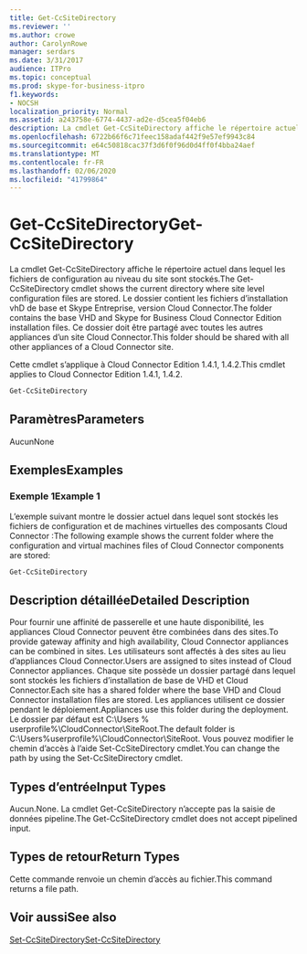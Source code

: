 ```yaml
---
title: Get-CcSiteDirectory
ms.reviewer: ''
ms.author: crowe
author: CarolynRowe
manager: serdars
ms.date: 3/31/2017
audience: ITPro
ms.topic: conceptual
ms.prod: skype-for-business-itpro
f1.keywords:
- NOCSH
localization_priority: Normal
ms.assetid: a243758e-6774-4437-ad2e-d5cea5f04eb6
description: La cmdlet Get-CcSiteDirectory affiche le répertoire actuel dans lequel les fichiers de configuration au niveau du site sont stockés. Le dossier contient les fichiers d’installation vhD de base et Skype Entreprise, version Cloud Connector. Ce dossier doit être partagé avec toutes les autres appliances d’un site Cloud Connector.
ms.openlocfilehash: 6722b66f6c71feec158adaf442f9e57ef9943c84
ms.sourcegitcommit: e64c50818cac37f3d6f0f96d0d4ff0f4bba24aef
ms.translationtype: MT
ms.contentlocale: fr-FR
ms.lasthandoff: 02/06/2020
ms.locfileid: "41799864"
---
```

# <a name="get-ccsitedirectory"></a><span data-ttu-id="ac85c-105">Get-CcSiteDirectory</span><span class="sxs-lookup"><span data-stu-id="ac85c-105">Get-CcSiteDirectory</span></span>
 
<span data-ttu-id="ac85c-106">La cmdlet Get-CcSiteDirectory affiche le répertoire actuel dans lequel les fichiers de configuration au niveau du site sont stockés.</span><span class="sxs-lookup"><span data-stu-id="ac85c-106">The Get-CcSiteDirectory cmdlet shows the current directory where site level configuration files are stored.</span></span> <span data-ttu-id="ac85c-107">Le dossier contient les fichiers d’installation vhD de base et Skype Entreprise, version Cloud Connector.</span><span class="sxs-lookup"><span data-stu-id="ac85c-107">The folder contains the base VHD and Skype for Business Cloud Connector Edition installation files.</span></span> <span data-ttu-id="ac85c-108">Ce dossier doit être partagé avec toutes les autres appliances d’un site Cloud Connector.</span><span class="sxs-lookup"><span data-stu-id="ac85c-108">This folder should be shared with all other appliances of a Cloud Connector site.</span></span>
  
<span data-ttu-id="ac85c-109">Cette cmdlet s’applique à Cloud Connector Edition 1.4.1, 1.4.2.</span><span class="sxs-lookup"><span data-stu-id="ac85c-109">This cmdlet applies to Cloud Connector Edition 1.4.1, 1.4.2.</span></span>
  
```powershell
Get-CcSiteDirectory
```

## <a name="parameters"></a><span data-ttu-id="ac85c-110">Paramètres</span><span class="sxs-lookup"><span data-stu-id="ac85c-110">Parameters</span></span>

<span data-ttu-id="ac85c-111">Aucun</span><span class="sxs-lookup"><span data-stu-id="ac85c-111">None</span></span>
  
## <a name="examples"></a><span data-ttu-id="ac85c-112">Exemples</span><span class="sxs-lookup"><span data-stu-id="ac85c-112">Examples</span></span>
<span data-ttu-id="ac85c-113"><a name="Examples"> </a></span><span class="sxs-lookup"><span data-stu-id="ac85c-113"><a name="Examples"> </a></span></span>

### <a name="example-1"></a><span data-ttu-id="ac85c-114">Exemple 1</span><span class="sxs-lookup"><span data-stu-id="ac85c-114">Example 1</span></span>

<span data-ttu-id="ac85c-115">L’exemple suivant montre le dossier actuel dans lequel sont stockés les fichiers de configuration et de machines virtuelles des composants Cloud Connector :</span><span class="sxs-lookup"><span data-stu-id="ac85c-115">The following example shows the current folder where the configuration and virtual machines files of Cloud Connector components are stored:</span></span>
  
```powershell
Get-CcSiteDirectory
```

## <a name="detailed-description"></a><span data-ttu-id="ac85c-116">Description détaillée</span><span class="sxs-lookup"><span data-stu-id="ac85c-116">Detailed Description</span></span>
<span data-ttu-id="ac85c-117"><a name="DetailedDescription"> </a></span><span class="sxs-lookup"><span data-stu-id="ac85c-117"><a name="DetailedDescription"> </a></span></span>

<span data-ttu-id="ac85c-118">Pour fournir une affinité de passerelle et une haute disponibilité, les appliances Cloud Connector peuvent être combinées dans des sites.</span><span class="sxs-lookup"><span data-stu-id="ac85c-118">To provide gateway affinity and high availability, Cloud Connector appliances can be combined in sites.</span></span> <span data-ttu-id="ac85c-119">Les utilisateurs sont affectés à des sites au lieu d’appliances Cloud Connector.</span><span class="sxs-lookup"><span data-stu-id="ac85c-119">Users are assigned to sites instead of Cloud Connector appliances.</span></span> <span data-ttu-id="ac85c-120">Chaque site possède un dossier partagé dans lequel sont stockés les fichiers d’installation de base de VHD et Cloud Connector.</span><span class="sxs-lookup"><span data-stu-id="ac85c-120">Each site has a shared folder where the base VHD and Cloud Connector installation files are stored.</span></span> <span data-ttu-id="ac85c-121">Les appliances utilisent ce dossier pendant le déploiement.</span><span class="sxs-lookup"><span data-stu-id="ac85c-121">Appliances use this folder during the deployment.</span></span> <span data-ttu-id="ac85c-122">Le dossier par défaut est C:\Users \% userprofile%\CloudConnector\SiteRoot.</span><span class="sxs-lookup"><span data-stu-id="ac85c-122">The default folder is C:\Users\%userprofile%\CloudConnector\SiteRoot.</span></span> <span data-ttu-id="ac85c-123">Vous pouvez modifier le chemin d’accès à l’aide Set-CcSiteDirectory cmdlet.</span><span class="sxs-lookup"><span data-stu-id="ac85c-123">You can change the path by using the Set-CcSiteDirectory cmdlet.</span></span>
  
## <a name="input-types"></a><span data-ttu-id="ac85c-124">Types d’entrée</span><span class="sxs-lookup"><span data-stu-id="ac85c-124">Input Types</span></span>
<span data-ttu-id="ac85c-125"><a name="InputTypes"> </a></span><span class="sxs-lookup"><span data-stu-id="ac85c-125"><a name="InputTypes"> </a></span></span>

<span data-ttu-id="ac85c-126">Aucun.</span><span class="sxs-lookup"><span data-stu-id="ac85c-126">None.</span></span> <span data-ttu-id="ac85c-127">La cmdlet Get-CcSiteDirectory n’accepte pas la saisie de données pipeline.</span><span class="sxs-lookup"><span data-stu-id="ac85c-127">The Get-CcSiteDirectory cmdlet does not accept pipelined input.</span></span>
  
## <a name="return-types"></a><span data-ttu-id="ac85c-128">Types de retour</span><span class="sxs-lookup"><span data-stu-id="ac85c-128">Return Types</span></span>
<span data-ttu-id="ac85c-129"><a name="ReturnTypes"> </a></span><span class="sxs-lookup"><span data-stu-id="ac85c-129"><a name="ReturnTypes"> </a></span></span>

<span data-ttu-id="ac85c-130">Cette commande renvoie un chemin d’accès au fichier.</span><span class="sxs-lookup"><span data-stu-id="ac85c-130">This command returns a file path.</span></span>
  
## <a name="see-also"></a><span data-ttu-id="ac85c-131">Voir aussi</span><span class="sxs-lookup"><span data-stu-id="ac85c-131">See also</span></span>
<span data-ttu-id="ac85c-132"><a name="ReturnTypes"> </a></span><span class="sxs-lookup"><span data-stu-id="ac85c-132"><a name="ReturnTypes"> </a></span></span>

[<span data-ttu-id="ac85c-133">Set-CcSiteDirectory</span><span class="sxs-lookup"><span data-stu-id="ac85c-133">Set-CcSiteDirectory</span></span>](set-ccsitedirectory.md)
  

